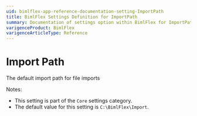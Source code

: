 ```yaml
---
uid: bimlflex-app-reference-documentation-setting-ImportPath
title: BimlFlex Settings Definition for ImportPath
summary: Documentation of settings option within BimlFlex for ImportPath
varigenceProduct: BimlFlex
varigenceArticleType: Reference
---
```


# Import Path

The default import path for file imports

Notes:
* This setting is part of the `Core` settings category.
 * The default value for this setting is `C:\BimlFlex\Import`.